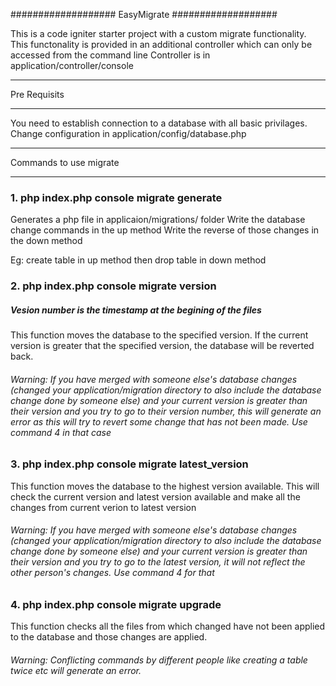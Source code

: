 ###################
	EasyMigrate
###################

This is a code igniter starter project with a custom migrate functionality.
This functonality is provided in an additional controller which can only be accessed from the command line
Controller is in application/controller/console

*************
Pre Requisits
*************

You need to establish connection to a database with all basic privilages.
Change configuration in application/config/database.php

***********************
Commands to use migrate
***********************

### 1. php index.php console migrate generate <name>
Generates a php file in applicaion/migrations/ folder
Write the database change commands in the up method
Write the reverse of those changes in the down method

Eg: create table in up method then drop table in down method

### 2. php index.php console migrate version <version number>
##### Vesion number is the timestamp at the begining of the files
This function moves the database to the specified version.
If the current version is greater that the specified version, the database will be reverted back.

###### Warning: If you have merged with someone else's database changes (changed your application/migration directory to also include the database change done by someone else) and your current version is greater than their version and you try to go to their version number, this will generate an error as this will try to revert some change that has not been made. Use command 4 in that case

### 3. php index.php console migrate latest_version
This function moves the database to the highest version available.
This will check the current version and latest version available and make all the changes from current verion to latest version

###### Warning: If you have merged with someone else's database changes (changed your application/migration directory to also include the database change done by someone else) and your current version is greater than their version and you try to go to the latest version, it will not reflect the other person's changes. Use command 4 for that

### 4. php index.php console migrate upgrade
This function checks all the files from which changed have not been applied to the database and those changes are applied.

###### Warning: Conflicting commands by different people like creating a table twice etc will generate an error.